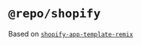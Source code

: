 # `@repo/shopify`

Based on [`shopify-app-template-remix`](https://github.com/Shopify/shopify-app-template-remix)